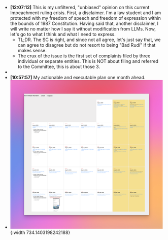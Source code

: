- **[12:07:12]** This is my unfiltered, "unbiased" opinion on this current Impeachment ruling crisis. First, a disclaimer. I'm a law student and I am protected with my freedom of speech and freedom of expression within the bounds of 1987 Constitution. Having said that, another disclaimer, I will write no matter how I say it without modification from LLMs. Now, let's go to what I think and what I need to express.
	- TL;DR. The SC is right, and since not all agree, let's just say that, we can agree to disagree but do not resort to being "Bad Rudi" if that makes sense.
	- The crux of the issue is the first set of complaints filed by three individual or separate entities. This is NOT about filing and referred to the Committee, this is about those 3.
-
- **[10:57:57]** My actionable and executable plan one month ahead.
- ![CleanShot 2025-07-28 at 10.55.22@2x.png](../assets/CleanShot_2025-07-28_at_10.55.22@2x_1753672353994_0.png){:width 734.1403198242188}